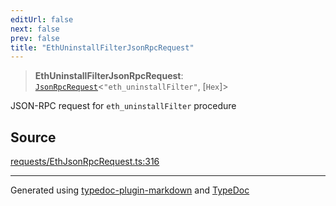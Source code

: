 ```yaml
---
editUrl: false
next: false
prev: false
title: "EthUninstallFilterJsonRpcRequest"
---
```


> **EthUninstallFilterJsonRpcRequest**: [`JsonRpcRequest`](/reference/tevm/jsonrpc/type-aliases/jsonrpcrequest/)\<`"eth_uninstallFilter"`, [`Hex`]\>

JSON-RPC request for `eth_uninstallFilter` procedure

## Source

[requests/EthJsonRpcRequest.ts:316](https://github.com/evmts/tevm-monorepo/blob/main/packages/procedures-spec/src/requests/EthJsonRpcRequest.ts#L316)

***
Generated using [typedoc-plugin-markdown](https://www.npmjs.com/package/typedoc-plugin-markdown) and [TypeDoc](https://typedoc.org/)

